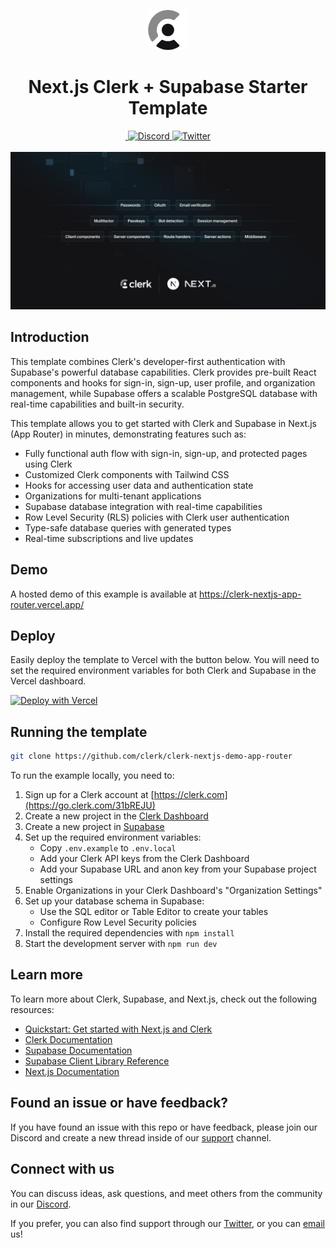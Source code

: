 <p align="center">
  <a href="https://go.clerk.com/e3UDpP4" target="blank" rel="noopener noreferrer">
   <picture>
      <source media="(prefers-color-scheme: dark)" srcset="./public/light-logo.png">
      <img src="./public/dark-logo.png" height="64">
    </picture>
  </a>
  <br />
</p>
<div align="center">
  <h1>
    Next.js Clerk + Supabase Starter Template
  </h1>
  <a href="https://www.npmjs.com/package/@clerk/clerk-js">
    <img alt="" src="https://img.shields.io/npm/dm/@clerk/clerk-js" />
  </a>
  <a href="https://discord.com/invite/b5rXHjAg7A">
    <img alt="Discord" src="https://img.shields.io/discord/856971667393609759?color=7389D8&label&logo=discord&logoColor=ffffff" />
  </a>
  <a href="https://twitter.com/clerkdev">
    <img alt="Twitter" src="https://img.shields.io/twitter/url.svg?label=%40clerkdev&style=social&url=https%3A%2F%2Ftwitter.com%2Fclerkdev" />
  </a>
  <br />
  <br />
  <img alt="Clerk Hero Image" src="public/og.png">
</div>

## Introduction

This template combines Clerk's developer-first authentication with Supabase's powerful database capabilities. Clerk provides pre-built React components and hooks for sign-in, sign-up, user profile, and organization management, while Supabase offers a scalable PostgreSQL database with real-time capabilities and built-in security.

This template allows you to get started with Clerk and Supabase in Next.js (App Router) in minutes, demonstrating features such as:

- Fully functional auth flow with sign-in, sign-up, and protected pages using Clerk
- Customized Clerk components with Tailwind CSS
- Hooks for accessing user data and authentication state
- Organizations for multi-tenant applications
- Supabase database integration with real-time capabilities
- Row Level Security (RLS) policies with Clerk user authentication
- Type-safe database queries with generated types
- Real-time subscriptions and live updates

## Demo

A hosted demo of this example is available at https://clerk-nextjs-app-router.vercel.app/

## Deploy

Easily deploy the template to Vercel with the button below. You will need to set the required environment variables for both Clerk and Supabase in the Vercel dashboard.

[![Deploy with Vercel](https://vercel.com/button)](https://vercel.com/new/clone?repository-url=https%3A%2F%2Fgithub.com%2Fclerk%2Fnextjs-auth-starter-template&env=CLERK_SECRET_KEY,NEXT_PUBLIC_CLERK_PUBLISHABLE_KEY,NEXT_PUBLIC_SUPABASE_URL,NEXT_PUBLIC_SUPABASE_ANON_KEY&envDescription=API%20keys%20needed%20for%20authentication%20and%20database%20access&envLink=https%3A%2F%2Fgithub.com%2Fclerk%2Fnextjs-auth-starter-template%3Ftab%3Dreadme-ov-file%23running-the-template&demo-url=https%3A%2F%2Fnextjs-auth-starter-template-kit.vercel.app%2F)

## Running the template

```bash
git clone https://github.com/clerk/clerk-nextjs-demo-app-router
```

To run the example locally, you need to:

1. Sign up for a Clerk account at [https://clerk.com](https://go.clerk.com/31bREJU)
2. Create a new project in the [Clerk Dashboard](https://go.clerk.com/4I5LXFj)
3. Create a new project in [Supabase](https://supabase.com)
4. Set up the required environment variables:
   - Copy `.env.example` to `.env.local`
   - Add your Clerk API keys from the Clerk Dashboard
   - Add your Supabase URL and anon key from your Supabase project settings
5. Enable Organizations in your Clerk Dashboard's "Organization Settings"
6. Set up your database schema in Supabase:
   - Use the SQL editor or Table Editor to create your tables
   - Configure Row Level Security policies
7. Install the required dependencies with `npm install`
8. Start the development server with `npm run dev`

## Learn more

To learn more about Clerk, Supabase, and Next.js, check out the following resources:

- [Quickstart: Get started with Next.js and Clerk](https://go.clerk.com/vgWhQ7B)
- [Clerk Documentation](https://go.clerk.com/aNiTioa)
- [Supabase Documentation](https://supabase.com/docs)
- [Supabase Client Library Reference](https://supabase.com/docs/reference/javascript/introduction)
- [Next.js Documentation](https://nextjs.org/docs)

## Found an issue or have feedback?

If you have found an issue with this repo or have feedback, please join our Discord and create a new thread inside of our [support](https://clerk.com/discord) channel.

## Connect with us

You can discuss ideas, ask questions, and meet others from the community in our [Discord](https://clerk.com/discord).

If you prefer, you can also find support through our [Twitter](https://twitter.com/ClerkDev), or you can [email](mailto:support@clerk.dev) us!
